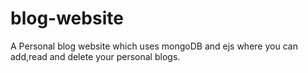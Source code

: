 # blog-website
A Personal blog website which uses mongoDB and ejs where you can add,read and delete your personal blogs.
